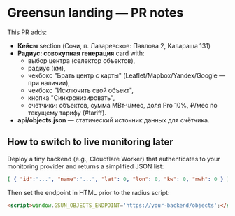 # Greensun landing — PR notes

This PR adds:
- **Кейсы** section (Сочи, п. Лазаревское: Павлова 2, Калараша 131)
- **Радиус: совокупная генерация** card with:
  - выбор центра (селектор объектов),
  - радиус (км),
  - чекбокс "Брать центр с карты" (Leaflet/Mapbox/Yandex/Google — при наличии),
  - чекбокс "Исключить свой объект",
  - кнопка "Синхронизировать",
  - счётчики: объектов, сумма МВт·ч/мес, доля Pro 10%, ₽/мес по текущему тарифу (#tariff).
- **api/objects.json** — статический источник данных для счётчика.

## How to switch to live monitoring later
Deploy a tiny backend (e.g., Cloudflare Worker) that authenticates to your monitoring provider and returns a simplified JSON list:
```json
[ { "id":"...", "name":"...", "lat": 0, "lon": 0, "kw": 0, "mwh": 0 } ]
```
Then set the endpoint in HTML prior to the radius script:
```html
<script>window.GSUN_OBJECTS_ENDPOINT='https://your-backend/objects';</script>
```
